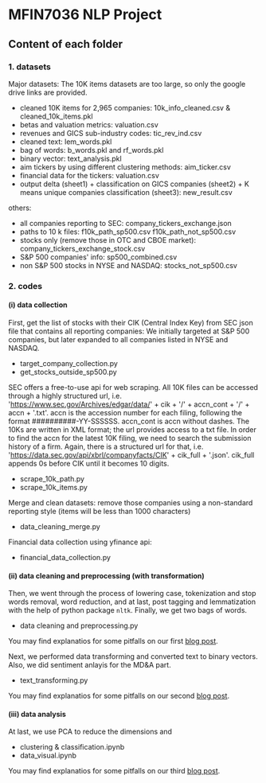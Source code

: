 # MFIN7036 NLP Project

## Content of each folder
### 1. datasets
Major datasets:
The 10K items datasets are too large, so only the google drive links are provided.
- cleaned 10K items for 2,965 companies: 10k_info_cleaned.csv & cleaned_10k_items.pkl
- betas and valuation metrics: valuation.csv
- revenues and GICS sub-industry codes: tic_rev_ind.csv
- cleaned text: lem_words.pkl
- bag of words: b_words.pkl and rf_words.pkl 
- binary vector: text_analysis.pkl
- aim tickers by using different clustering methods: aim_ticker.csv
- financial data for the tickers: valuation.csv
- output delta (sheet1) + classification on GICS companies (sheet2) + K means unique companies classification (sheet3): new_result.csv

others:
- all companies reporting to SEC: company_tickers_exchange.json
- paths to 10 k files: f10k_path_sp500.csv f10k_path_not_sp500.csv
- stocks only (remove those in OTC and CBOE market): company_tickers_exchange_stock.csv
- S&P 500 companies' info: sp500_combined.csv
- non S&P 500 stocks in NYSE and NASDAQ: stocks_not_sp500.csv

### 2. codes
#### (i) data collection
First, get the list of stocks with their CIK (Central Index Key) from SEC json file that contains all reporting companies:
We initially targeted at S&P 500 companies, but later expanded to all companies listed in NYSE and NASDAQ.
- target_company_collection.py
- get_stocks_outside_sp500.py

SEC offers a free-to-use api for web scraping. All 10K files can be accessed through a highly structured url, i.e. 'https://www.sec.gov/Archives/edgar/data/' + cik + '/' + accn_cont + '/' + accn + '.txt'. accn is the accession number for each filing, following the format ##########-YY-SSSSSS. accn_cont is accn without dashes. The 10Ks are written in XML format; the url provides access to a txt file.
In order to find the accn for the latest 10K filing, we need to search the submission history of a firm. Again, there is a structured url for that, i.e. 'https://data.sec.gov/api/xbrl/companyfacts/CIK' + cik_full + '.json'. cik_full appends 0s before CIK until it becomes 10 digits.
- scrape_10k_path.py
- scrape_10k_items.py

Merge and clean datasets: remove those companies using a non-standard reporting style (items will be less than 1000 characters)
- data_cleaning_merge.py

Financial data collection using yfinance api:
- financial_data_collection.py

#### (ii) data cleaning and preprocessing (with transformation)
Then, we went through the process of lowering case, tokenization and stop words removal, word reduction, and at last, post tagging and lemmatization with the help of python package `nltk`. Finally, we get two bags of words. 
- data cleaning and preprocessing.py
 
You may find explanatios for some pitfalls on our first [blog post](https://buehlmaier.github.io/MFIN7036-student-blog-2022-02/from-messy-to-clean-our-way-to-deal-with-10-k-group-sensetext.html).

Next, we performed data transforming and converted text to binary vectors. Also, we did sentiment anlayis for the MD&A part.
- text_transforming.py

You may find explanatios for some pitfalls on our second [blog post](https://buehlmaier.github.io/MFIN7036-student-blog-2022-02/from-text-to-numbers-code-improvement-in-preparing-data-for-clustering-group-sensetext.html).

#### (iii) data analysis
At last, we use PCA to reduce the dimensions and 
- clustering & classification.ipynb
- data_visual.ipynb

You may find explanatios for some pitfalls on our third [blog post](https://buehlmaier.github.io/MFIN7036-student-blog-2022-02/from-numbers-to-clusters-how-we-select-model-parameters-group-sensetext.html).
